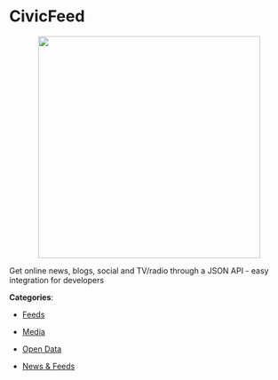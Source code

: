 # CivicFeed
<p align="center">
    <img width="400" src="https://raw.githubusercontent.com/apis-list/apis-list/apis/civicfeed/logo_256x256.png" />
</p>

Get online news, blogs, social and TV/radio through a JSON API - easy integration for developers



**Categories**:

- [Feeds](https://github.com/apis-list/apis-list#feeds)

- [Media](https://github.com/apis-list/apis-list#media)

- [Open Data](https://github.com/apis-list/apis-list#open-data)

- [News & Feeds](https://github.com/apis-list/apis-list#news-and-feeds)



